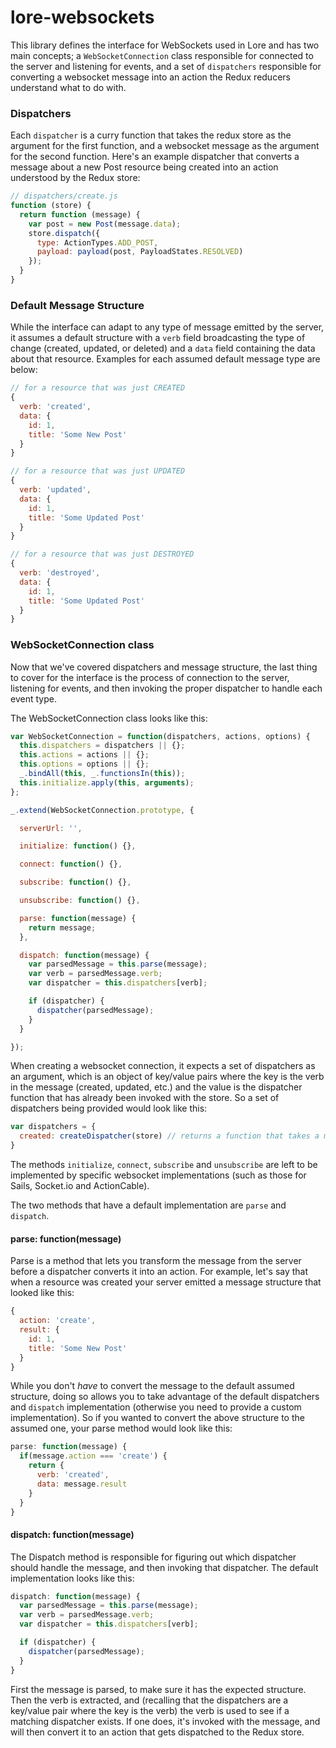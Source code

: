 # lore-websockets

This library defines the interface for WebSockets used in Lore and has two main concepts; a `WebSocketConnection` class 
responsible for connected to the server and listening for events, and a set of `dispatchers` responsible for converting 
a websocket message into an action the Redux reducers understand what to do with.

### Dispatchers

Each `dispatcher` is a curry function that takes the redux store as the argument for the first function, and a 
websocket message as the argument for the second function. Here's an example dispatcher that converts a message 
about a new Post resource being created into an action understood by the Redux store:

``` js
// dispatchers/create.js
function (store) {
  return function (message) {
    var post = new Post(message.data);
    store.dispatch({
      type: ActionTypes.ADD_POST,
      payload: payload(post, PayloadStates.RESOLVED)
    });
  }
}
```
### Default Message Structure

While the interface can adapt to any type of message emitted by the server, it assumes a default structure with a 
`verb` field broadcasting the type of change (created, updated, or deleted) and a `data` field containing the data 
about that resource. Examples for each assumed default message type are below:

``` js
// for a resource that was just CREATED
{
  verb: 'created',
  data: {
    id: 1,
    title: 'Some New Post'
  }
}
```

``` js
// for a resource that was just UPDATED
{
  verb: 'updated',
  data: {
    id: 1,
    title: 'Some Updated Post'
  }
}
```

``` js
// for a resource that was just DESTROYED
{
  verb: 'destroyed',
  data: {
    id: 1,
    title: 'Some Updated Post'
  }
}
```
### WebSocketConnection class

Now that we've covered dispatchers and message structure, the last thing to cover for the interface is the process 
of connection to the server, listening for events, and then invoking the proper dispatcher to handle each event type.

The WebSocketConnection class looks like this:

``` js
var WebSocketConnection = function(dispatchers, actions, options) {
  this.dispatchers = dispatchers || {};
  this.actions = actions || {};
  this.options = options || {};
  _.bindAll(this, _.functionsIn(this));
  this.initialize.apply(this, arguments);
};

_.extend(WebSocketConnection.prototype, {

  serverUrl: '',

  initialize: function() {},

  connect: function() {},

  subscribe: function() {},

  unsubscribe: function() {},

  parse: function(message) {
    return message;
  },

  dispatch: function(message) {
    var parsedMessage = this.parse(message);
    var verb = parsedMessage.verb;
    var dispatcher = this.dispatchers[verb];

    if (dispatcher) {
      dispatcher(parsedMessage);
    }
  }

});
```

When creating a websocket connection, it expects a set of dispatchers as an argument, which is an object of key/value 
pairs where the key is the verb in the message (created, updated, etc.) and the value is the dispatcher function that
 has already been invoked with the store. So a set of dispatchers being provided would look like this:

``` js
var dispatchers = {
  created: createDispatcher(store) // returns a function that takes a message
}
```

The methods `initialize`, `connect`, `subscribe` and `unsubscribe` are left to be implemented by specific websocket 
implementations (such as those for Sails, Socket.io and ActionCable).

The two methods that have a default implementation are `parse` and `dispatch`.
#### parse: function(message)

Parse is a method that lets you transform the message from the server before a dispatcher converts it into an action. 
For example, let's say that when a resource was created your server emitted a message structure that looked like this:

``` js
{
  action: 'create',
  result: {
    id: 1,
    title: 'Some New Post'
  }
}
```

While you don't _have_ to convert the message to the default assumed structure, doing so allows you to take advantage 
of the default dispatchers and `dispatch` implementation (otherwise you need to provide a custom implementation). So 
if you wanted to convert the above structure to the assumed one, your parse method would look like this:

``` js
parse: function(message) {
  if(message.action === 'create') {
    return {
      verb: 'created',
      data: message.result
    }
  }
}
```
#### dispatch: function(message)

The Dispatch method is responsible for figuring out which dispatcher should handle the message, and then invoking 
that dispatcher. The default implementation looks like this:

``` js
dispatch: function(message) {
  var parsedMessage = this.parse(message);
  var verb = parsedMessage.verb;
  var dispatcher = this.dispatchers[verb];

  if (dispatcher) {
    dispatcher(parsedMessage);
  }
}
```

First the message is parsed, to make sure it has the expected structure. Then the verb is extracted, and (recalling 
that the dispatchers are a key/value pair where the key is the verb) the verb is used to see if a matching dispatcher 
exists. If one does, it's invoked with the message, and will then convert it to an action that gets dispatched to the 
Redux store.
